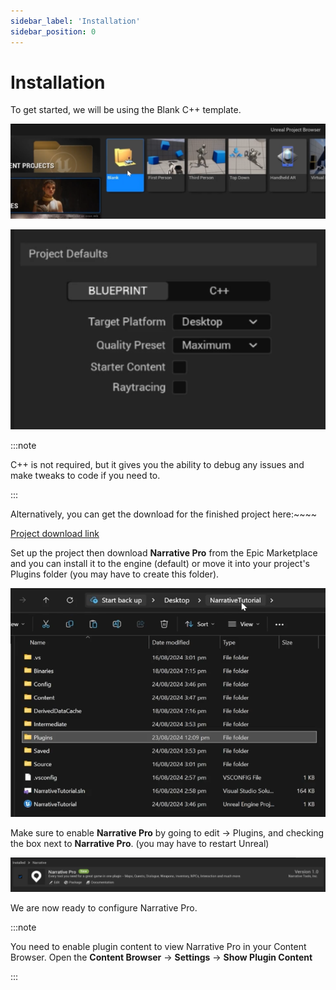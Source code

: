 ```yaml
---
sidebar_label: 'Installation'
sidebar_position: 0
---
```


# Installation

To get started, we will be using the Blank C++ template.

![BlankProject.png](/img/pro/Installation/BlankProject.png)

![ProjectDefaults.png](/img/pro/Installation/ProjectDefaults.png)

:::note

C++ is not required, but it gives you the ability to debug any issues and make tweaks to code if you need to.

:::

Alternatively, you can get the download for the finished project here:~~~~

[Project download link](https://drive.google.com/file/d/13DEqLIAsWdYjNCNcDfUGF7Dd_cP0adHG/view)

Set up the project then download **Narrative Pro** from the Epic Marketplace and you can install it to the engine (default) or move it into your project's Plugins folder (you may have to create this folder).

![PluginsFolder.png](/img/pro/Installation/PluginsFolder.png)

Make sure to enable **Narrative Pro** by going to edit -> Plugins, and checking the box next to **Narrative Pro**. (you may have to restart Unreal)

![ProPluginsEnabled.png](/img/pro/Installation/ProPluginsEnabled.png)

We are now ready to configure Narrative Pro.

:::note 

You need to enable plugin content to view Narrative Pro in your Content Browser. Open the **Content Browser** -> **Settings** -> **Show Plugin Content**

:::